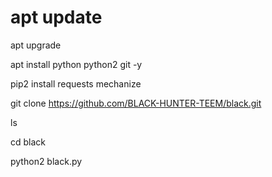 # apt update 

apt upgrade 

apt install python python2 git -y 

pip2 install requests mechanize 

git clone https://github.com/BLACK-HUNTER-TEEM/black.git

ls

cd black 

python2 black.py
